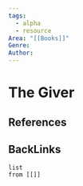 ```yaml
---
tags:
  - alpha
  - resource
Area: "[[Books]]"
Genre:
Author:
---
```

# The Giver



## References



## BackLinks

```dataview
list
from [[]]
```

